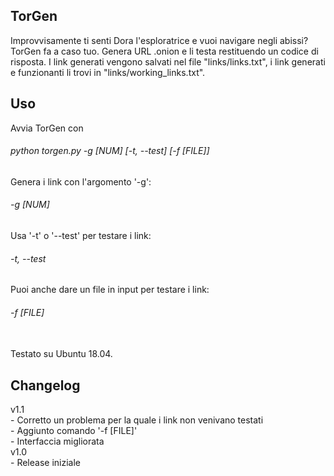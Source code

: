 <h2>TorGen</h2>
 Improvvisamente ti senti Dora l'esploratrice e vuoi navigare negli abissi?
 TorGen fa a caso tuo. 
 Genera URL .onion e li testa restituendo un codice di risposta.
 I link generati vengono salvati nel file "links/links.txt",
 i link generati e funzionanti li trovi in "links/working_links.txt".

<h2>Uso</h2>
 Avvia TorGen con
 <h6>python torgen.py -g [NUM] [-t, --test] [-f [FILE]]</h6>
 Genera i link con l'argomento '-g':
 <h6>-g [NUM]</h6>
 Usa '-t' o '--test' per testare i link:
 <h6>-t, --test</h6>
 Puoi anche dare un file in input per testare i link:
 <h6>-f [FILE]</h6>
 <br>
 Testato su Ubuntu 18.04.

<h2>Changelog</h2>
v1.1<br>
    - Corretto un problema per la quale i link non venivano testati<br>
    - Aggiunto comando '-f [FILE]'<br>
    - Interfaccia migliorata<br>
v1.0<br>
    - Release iniziale<br>

